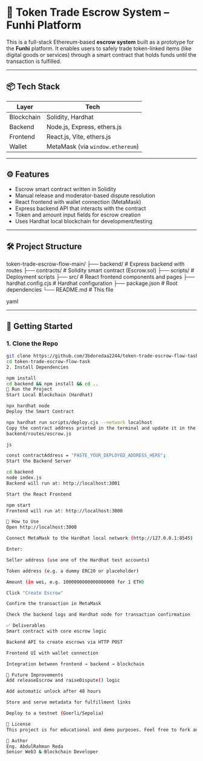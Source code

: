 # 🔐 Token Trade Escrow System – Funhi Platform

This is a full-stack Ethereum-based **escrow system** built as a prototype for the **Funhi** platform. It enables users to safely trade token-linked items (like digital goods or services) through a smart contract that holds funds until the transaction is fulfilled.

---

## 📦 Tech Stack

| Layer       | Tech                      |
|-------------|---------------------------|
| Blockchain  | Solidity, Hardhat         |
| Backend     | Node.js, Express, ethers.js |
| Frontend    | React.js, Vite, ethers.js |
| Wallet      | MetaMask (via `window.ethereum`) |

---

## ⚙️ Features

- Escrow smart contract written in Solidity
- Manual release and moderator-based dispute resolution
- React frontend with wallet connection (MetaMask)
- Express backend API that interacts with the contract
- Token and amount input fields for escrow creation
- Uses Hardhat local blockchain for development/testing

---

## 🛠 Project Structure

token-trade-escrow-flow-main/
├── backend/ # Express backend with routes
├── contracts/ # Solidity smart contract (Escrow.sol)
├── scripts/ # Deployment scripts
├── src/ # React frontend components and pages
├── hardhat.config.cjs # Hardhat configuration
├── package.json # Root dependencies
└── README.md # This file

yaml


---

## 🚀 Getting Started

### 1. Clone the Repo

```bash
git clone https://github.com/3bdoredaa2244/token-trade-escrow-flow-task.git
cd token-trade-escrow-flow-task
2. Install Dependencies

npm install
cd backend && npm install && cd ..
🔧 Run the Project
Start Local Blockchain (Hardhat)

npx hardhat node
Deploy the Smart Contract

npx hardhat run scripts/deploy.cjs --network localhost
Copy the contract address printed in the terminal and update it in the backend file:
backend/routes/escrow.js

js

const contractAddress = "PASTE_YOUR_DEPLOYED_ADDRESS_HERE";
Start the Backend Server

cd backend
node index.js
Backend will run at: http://localhost:3001

Start the React Frontend

npm start
Frontend will run at: http://localhost:3000

🧪 How to Use
Open http://localhost:3000

Connect MetaMask to the Hardhat local network (http://127.0.0.1:8545)

Enter:

Seller address (use one of the Hardhat test accounts)

Token address (e.g. a dummy ERC20 or placeholder)

Amount (in wei, e.g. 1000000000000000000 for 1 ETH)

Click "Create Escrow"

Confirm the transaction in MetaMask

Check the backend logs and Hardhat node for transaction confirmation

✅ Deliverables
Smart contract with core escrow logic

Backend API to create escrows via HTTP POST

Frontend UI with wallet connection

Integration between frontend → backend → blockchain

📌 Future Improvements
Add releaseEscrow and raiseDispute() logic

Add automatic unlock after 48 hours

Store and serve metadata for fulfillment links

Deploy to a testnet (Goerli/Sepolia)

📄 License
This project is for educational and demo purposes. Feel free to fork and build upon it.

👤 Author
Eng. AbdulRahman Reda
Senior Web3 & Blockchain Developer
